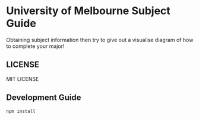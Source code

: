 # University of Melbourne Subject Guide

Obtaining subject information then try to give out a visualise diagram of how to complete your major!

## LICENSE

MIT LICENSE

## Development Guide

```
npm install
```